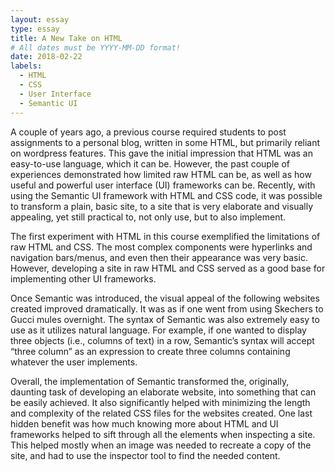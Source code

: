 ```yaml
---
layout: essay
type: essay
title: A New Take on HTML
# All dates must be YYYY-MM-DD format!
date: 2018-02-22
labels:
  - HTML
  - CSS
  - User Interface
  - Semantic UI
---
```


    
   A couple of years ago, a previous course required students to post assignments to a personal blog, written in some HTML, but primarily reliant on wordpress features. This gave the initial impression that HTML was an easy-to-use language, which it can be. However, the past couple of experiences demonstrated how limited raw HTML can be, as well as how useful and powerful user interface (UI) frameworks can be. Recently, with using the Semantic UI framework with HTML and CSS code, it was possible to transform a plain, basic site, to a site that is very elaborate and visually appealing, yet still practical to, not only use, but to also implement.

   The first experiment with HTML in this course exemplified the limitations of raw HTML and CSS. The most complex components were hyperlinks and navigation bars/menus, and even then their appearance was very basic. However, developing a site in raw HTML and CSS served as a good base for implementing other UI frameworks.

   Once Semantic was introduced, the visual appeal of the following websites created improved dramatically. It was as if one went from using Skechers to Gucci mules overnight. The syntax of Semantic was also extremely easy to use as it utilizes natural language. For example, if one wanted to display three objects (i.e., columns of text) in a row, Semantic’s syntax will accept “three column” as an expression to create three columns containing whatever the user implements. 

   Overall, the implementation of Semantic transformed the, originally, daunting task of developing an elaborate website, into something that can be easily achieved. It also significantly helped with minimizing the length and complexity of the related CSS files for the websites created. One last hidden benefit was how much knowing more about HTML and UI frameworks helped to sift through all the elements when inspecting a site. This helped mostly when an image was needed to recreate a copy of the site, and had to use the inspector tool to find the needed content.
